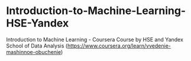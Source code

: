 # Introduction-to-Machine-Learning-HSE-Yandex
 Introduction to Machine Learning - Coursera Course by HSE and Yandex School of Data Analysis (https://www.coursera.org/learn/vvedenie-mashinnoe-obuchenie)

